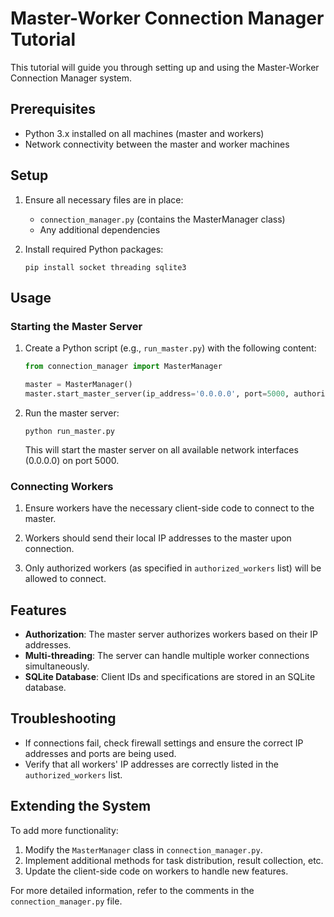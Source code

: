 # Master-Worker Connection Manager Tutorial

This tutorial will guide you through setting up and using the Master-Worker Connection Manager system.

## Prerequisites

- Python 3.x installed on all machines (master and workers)
- Network connectivity between the master and worker machines

## Setup

1. Ensure all necessary files are in place:
   - `connection_manager.py` (contains the MasterManager class)
   - Any additional dependencies

2. Install required Python packages:
   ```
   pip install socket threading sqlite3
   ```

## Usage

### Starting the Master Server

1. Create a Python script (e.g., `run_master.py`) with the following content:

   ```python
   from connection_manager import MasterManager

   master = MasterManager()
   master.start_master_server(ip_address='0.0.0.0', port=5000, authorized_workers=['192.168.1.100', '192.168.1.101'])
   ```

2. Run the master server:
   ```
   python run_master.py
   ```

   This will start the master server on all available network interfaces (0.0.0.0) on port 5000.

### Connecting Workers

1. Ensure workers have the necessary client-side code to connect to the master.

2. Workers should send their local IP addresses to the master upon connection.

3. Only authorized workers (as specified in `authorized_workers` list) will be allowed to connect.

## Features

- **Authorization**: The master server authorizes workers based on their IP addresses.
- **Multi-threading**: The server can handle multiple worker connections simultaneously.
- **SQLite Database**: Client IDs and specifications are stored in an SQLite database.

## Troubleshooting

- If connections fail, check firewall settings and ensure the correct IP addresses and ports are being used.
- Verify that all workers' IP addresses are correctly listed in the `authorized_workers` list.

## Extending the System

To add more functionality:
1. Modify the `MasterManager` class in `connection_manager.py`.
2. Implement additional methods for task distribution, result collection, etc.
3. Update the client-side code on workers to handle new features.

For more detailed information, refer to the comments in the `connection_manager.py` file.
